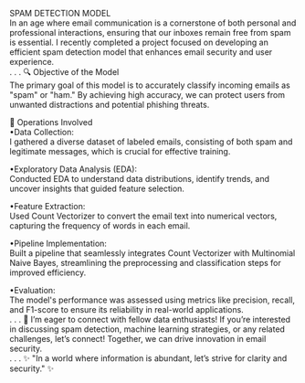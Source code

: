 SPAM DETECTION MODEL <br> 
In an age where email communication is a cornerstone of both personal and professional interactions, ensuring that our inboxes remain free from spam is essential. I recently completed a project focused on developing an efficient spam detection model that enhances email security and user experience.<br> 
.
.
.
🔍 Objective of the Model<br> 
The primary goal of this model is to accurately classify incoming emails as "spam" or "ham." By achieving high accuracy, we can protect users from unwanted distractions and potential phishing threats.<br> 

🔧 Operations Involved<br> 
•Data Collection:<br> 
I gathered a diverse dataset of labeled emails, consisting of both spam and legitimate messages, which is crucial for effective training.<br> 

•Exploratory Data Analysis (EDA):<br> 
Conducted EDA to understand data distributions, identify trends, and uncover insights that guided feature selection.<br> 

•Feature Extraction:<br> 
Used Count Vectorizer to convert the email text into numerical vectors, capturing the frequency of words in each email.<br> 

•Pipeline Implementation:<br> 
Built a pipeline that seamlessly integrates Count Vectorizer with Multinomial Naive Bayes, streamlining the preprocessing and classification steps for improved efficiency.<br> 

•Evaluation:<br> 
The model's performance was assessed using metrics like precision, recall, and F1-score to ensure its reliability in real-world applications.<br> 
.
.
.
💬 I’m eager to connect with fellow data enthusiasts! If you’re interested in discussing spam detection, machine learning strategies, or any related challenges, let’s connect! Together, we can drive innovation in email security.<br> 
.
.
.
✨ "In a world where information is abundant, let’s strive for clarity and security." ✨<br> 

